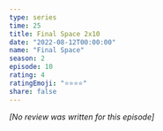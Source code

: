 ```yaml
---
type: series
time: 25
title: Final Space 2x10
date: "2022-08-12T00:00:00"
name: "Final Space"
season: 2
episode: 10
rating: 4
ratingEmoji: "⭐️⭐️⭐️⭐️"
share: false
---
```


*[No review was written for this episode]*